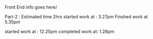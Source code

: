 Front End info goes here/

Part-2 : Estimated time 2hrs
started work at : 3.27pm 
Finshed work at 5.35pm

started work at : 12.25pm
completed work at: 1.28pm



